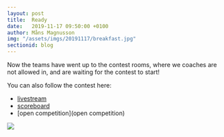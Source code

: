 ```yaml
---
layout: post
title:  Ready
date:   2019-11-17 09:50:00 +0100
author: Måns Magnusson
img: "/assets/imgs/20191117/breakfast.jpg"
sectionid: blog
---
```


Now the teams have went up to the contest rooms, where we coaches are not allowed in, and are waiting for the contest to start!

You can also follow the contest here:
- [livestream](https://www.youtube.com/icpclive)
- [scoreboard](https://scoreboard.nwerc.eu/)
- [open competition](open competition)

<img src="{{site.baseurl}}{{page.img}}" />
